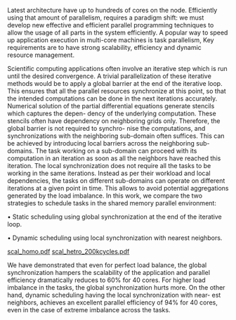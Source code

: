 Latest architecture have up to hundreds of cores on the node. Efficiently using that
amount of parallelism, requires a paradigm shift: we must develop new effective
and efficient parallel programming techniques to allow the usage of all parts in
the system efficiently. A popular way to speed up application execution in multi-core machines is task parallelism, 
Key requirements are to have strong scalability, efficiency and dynamic resource management.

Scientific computing applications often involve an iterative step which is run
until the desired convergence. A trivial parallelization of these iterative methods
would be to apply a global barrier at the end of the iterative loop. This ensures
that all the parallel resources synchronize at this point, so that the intended
computations can be done in the next iterations accurately. Numerical solution
of the partial differential equations generate stencils which captures the depen-
dency of the underlying computation. These stencils often have dependency on
neighboring grids only. Therefore, the global barrier is not required to synchro-
nise the computations, and synchronizations with the neighboring sub-domain
often suffices. This can be achieved by introducing local barriers across the
neighboring sub-domains. The task working on a sub-domain can proceed with
its computation in an iteration as soon as all the neighbors have reached this
iteration. The local synchronization does not require all the tasks to be working
in the same iterations. Instead as per their workload and local dependencies,
the tasks on different sub-domains can operate on different iterations at a given
point in time. This allows to avoid potential aggregations generated by the load
imbalance. In this work, we compare the two strategies to schedule tasks in the
shared memory parallel environment:

• Static scheduling using global synchronization at the end of the iterative loop.

• Dynamic scheduling using local synchronization with nearest neighbors.


[scal_homo.pdf](https://github.com/rajuramj/Task-Parallel-Jacobi-Solver/files/6642307/scal_homo.pdf)
[scal_hetro_200kcycles.pdf](https://github.com/rajuramj/Task-Parallel-Jacobi-Solver/files/6642308/scal_hetro_200kcycles.pdf)

We have demonstrated that even for perfect load balance, the global synchronization hampers the scalability of the
application and parallel efficiency dramatically reduces to 60% for 40 cores. For
higher load imbalance in the tasks, the global synchronization hurts more. On
the other hand, dynamic scheduling having the local synchronization with near-
est neighbors, achieves an excellent parallel efficiency of 94% for 40 cores, even in
the case of extreme imbalance across the tasks.

